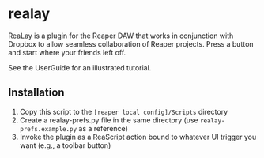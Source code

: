 realay
======

ReaLay is a plugin for the Reaper DAW that works in conjunction with Dropbox to allow seamless collaboration of Reaper projects. Press a button and start where your friends left off.

See the UserGuide for an illustrated tutorial.

Installation
------------
1. Copy this script to the `[reaper local config]/Scripts` directory
2. Create a realay-prefs.py file in the same directory (use `realay-prefs.example.py` as a reference)
3. Invoke the plugin as a ReaScript action bound to whatever UI trigger you want (e.g., a toolbar button)

